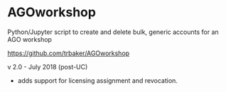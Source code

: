 # AGOworkshop
Python/Jupyter script to create and delete bulk, generic accounts for an AGO workshop

https://github.com/trbaker/AGOworkshop

v 2.0 - July 2018 (post-UC)
 - adds support for licensing assignment and revocation.
 
 
